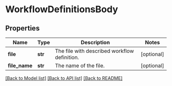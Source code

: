 # WorkflowDefinitionsBody

## Properties
Name | Type | Description | Notes
------------ | ------------- | ------------- | -------------
**file** | **str** | The file with described workflow definition. | [optional] 
**file_name** | **str** | The name of the file. | [optional] 

[[Back to Model list]](../README.md#documentation-for-models) [[Back to API list]](../README.md#documentation-for-api-endpoints) [[Back to README]](../README.md)

